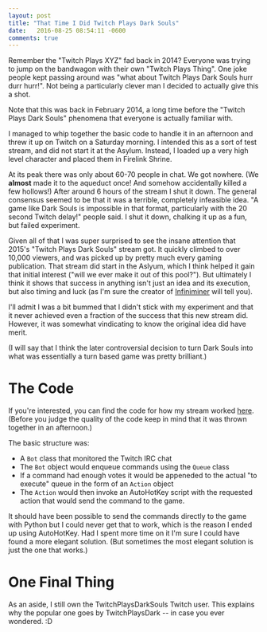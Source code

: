 ```yaml
---
layout: post
title: "That Time I Did Twitch Plays Dark Souls"
date:   2016-08-25 08:54:11 -0600
comments: true
---
```


Remember the "Twitch Plays XYZ" fad back in 2014? Everyone was trying to jump on the bandwagon with their own "Twitch Plays Thing". One joke people kept passing around was "what about Twitch Plays Dark Souls hurr durr hurr!". Not being a particularly clever man I decided to actually give this a shot.

Note that this was back in February 2014, a long time before the "Twitch Plays Dark Souls" phenomena that everyone is actually familiar with.

I managed to whip together the basic code to handle it in an afternoon and threw it up on Twitch on a Saturday morning. I intended this as a sort of test stream, and did not start it at the Asylum. Instead, I loaded up a very high level character and placed them in Firelink Shrine.

At its peak there was only about 60-70 people in chat. We got nowhere. (We **almost** made it to the aqueduct once! And somehow accidentally killed a few hollows!) After around 6 hours of the stream I shut it down. The general consensus seemed to be that it was a terrible, completely infeasible idea. "A game like Dark Souls is impossible in that format, particularly with the 20 second Twitch delay!" people said. I shut it down, chalking it up as a fun, but failed experiment.

Given all of that I was super surprised to see the insane attention that 2015's "Twitch Plays Dark Souls" stream got. It quickly climbed to over 10,000 viewers, and was picked up by pretty much every gaming publication. That stream did start in the Aslyum, which I think helped it gain that initial interest ("will we ever make it out of this pool?"). But ultimately I think it shows that success in anything isn't just an idea and its execution, but also timing and luck (as I'm sure the creator of [Infiniminer](http://www.zachtronics.com/infiniminer/) will tell you).

I'll admit I was a bit bummed that I didn't stick with my experiment and that it never achieved even a fraction of the success that this new stream did. However, it was somewhat vindicating to know the original idea did have merit.

(I will say that I think the later controversial decision to turn Dark Souls into what was essentially a turn based game was pretty brilliant.)

# The Code

If you're interested, you can find the code for how my stream worked [here](https://github.com/naiyt/twitchplaysdarksouls). (Before you judge the quality of the code keep in mind that it was thrown together in an afternoon.)

The basic structure was:

- A `Bot` class that monitored the Twitch IRC chat
- The `Bot` object would enqueue commands using the `Queue` class
- If a command had enough votes it would be appeneded to the actual "to execute" queue in the form of an `Action` object
- The `Action` would then invoke an AutoHotKey script with the requested action that would send the command to the game.

It should have been possible to send the commands directly to the game with Python but I could never get that to work, which is the reason I ended up using AutoHotKey. Had I spent more time on it I'm sure I could have found a more elegant solution. (But sometimes the most elegant solution is just the one that works.)

# One Final Thing

As an aside, I still own the TwitchPlaysDarkSouls Twitch user. This explains why the popular one goes by TwitchPlaysDark -- in case you ever wondered. :D
